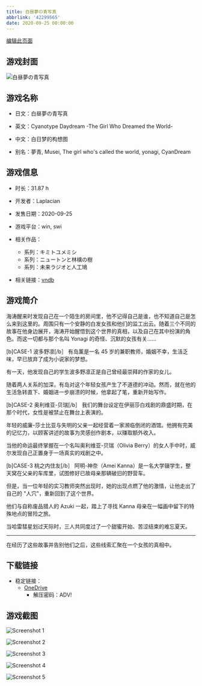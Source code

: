 ```yaml
---
title: 白昼夢の青写真
abbrlink: '42299565'
date: 2020-09-25 00:00:00
---
```

[编辑此页面](https://github.com/ACG-3/ADV3-source/blob/main/source/_posts/games/%E7%99%BD%E6%98%BC%E5%A4%A2%E3%81%AE%E9%9D%92%E5%86%99%E7%9C%9F.md)

## 游戏封面

![白昼夢の青写真](https://pan.timero.xyz/onedrive/img_lib_001/%E7%99%BD%E6%98%BC%E5%A4%A2%E3%81%AE%E9%9D%92%E5%86%99%E7%9C%9F_cover.avif)


## 游戏名称

- 日文：白昼夢の青写真
- 英文：Cyanotype Daydream -The Girl Who Dreamed the World-
- 中文：白日梦的构想图

- 别名：夢青, Musei, The girl who's called the world, yonagi, CyanDream


## 游戏信息

- 时长：31.87 h
- 开发者：Laplacian
- 发售日期：2020-09-25
- 游戏平台：win, swi
- 相关作品：
   - 系列：キミトユメミシ
   - 系列：ニュートンと林檎の樹
   - 系列：未来ラジオと人工鳩

- 相关链接：[vndb](https://vndb.org/v26987)


## 游戏简介

海涛醒来时发现自己在一个陌生的房间里，他不记得自己是谁，也不知道自己是怎么来到这里的。周围只有一个安静的白发女孩和他们的监工出云。随着三个不同的故事在他身边展开，海涛开始醒悟到这个世界的真相，以及自己在其中扮演的角色。而这一切都与那个名叫 Yonagi 的奇怪、沉默的女孩有关......

[b]CASE-1 波多野凛[/b］
有岛薰是一名 45 岁的兼职教师，婚姻不幸，生活乏味，早已放弃了成为小说家的梦想。

有一天，他发现自己的学生波多野凛正是自己曾经最崇拜的作家的女儿。

随着两人关系的加深，有岛对这个年轻女孩产生了不道德的冲动。然而，就在他的生活急转直下、婚姻进一步崩溃的时候，他拿起了笔，重新开始写作。

[b]CASE-2 奥利维亚-贝瑞[/b］
我们的舞台设定在伊丽莎白戏剧的鼎盛时期，在那个时代，女性是被禁止在舞台上表演的。

年轻的威廉-莎士比亚与失明的父亲一起经营着一家濒临倒闭的酒馆。他拥有完美的记忆力，以顾客讲述的故事为灵感创作剧本，以赚取额外收入。

当他的命运最终掌握在一个名叫奥利维亚-贝瑞（Olivia Berry）的女人手中时，威尔发现自己正置身于一场真实的戏剧之中。

[b]CASE-3 桃之内住友[/b］
阿明-神奈（Amei Kanna）是一名大学辍学生，整天窝在父亲的车库里，试图修好已故母亲那辆破旧的野营车。

但是，当一位年轻的实习教师突然出现时，她的出现点燃了他的激情，让他走出了自己的 "人穴"，重新回到了这个世界。

他们与自称废品猎人的 Azuki 一起，踏上了寻找 Kanna 母亲在一幅画中留下的特殊地点的冒险之旅。

当哈雷彗星划过天际时，三人共同度过了一个甜蜜开始、苦涩结束的难忘夏天。

---

在经历了这些故事并告别他们之后，这些线索汇聚在一个女孩的真相中。




## 下载链接

- 稳定链接：
    - [OneDrive](https://pan.timero.xyz/onedrive/adv_lib_001/%E7%99%BD%E6%98%BC%E5%A4%A2%E3%81%AE%E9%9D%92%E5%86%99%E7%9C%9F)
        - 解压密码：ADV!



## 游戏截图


![Screenshot 1](https://pan.timero.xyz/onedrive/img_lib_001/%E7%99%BD%E6%98%BC%E5%A4%A2%E3%81%AE%E9%9D%92%E5%86%99%E7%9C%9F_Screenshot_1.avif)

![Screenshot 2](https://pan.timero.xyz/onedrive/img_lib_001/%E7%99%BD%E6%98%BC%E5%A4%A2%E3%81%AE%E9%9D%92%E5%86%99%E7%9C%9F_Screenshot_2.avif)

![Screenshot 3](https://pan.timero.xyz/onedrive/img_lib_001/%E7%99%BD%E6%98%BC%E5%A4%A2%E3%81%AE%E9%9D%92%E5%86%99%E7%9C%9F_Screenshot_3.avif)

![Screenshot 4](https://pan.timero.xyz/onedrive/img_lib_001/%E7%99%BD%E6%98%BC%E5%A4%A2%E3%81%AE%E9%9D%92%E5%86%99%E7%9C%9F_Screenshot_4.avif)

![Screenshot 5](https://pan.timero.xyz/onedrive/img_lib_001/%E7%99%BD%E6%98%BC%E5%A4%A2%E3%81%AE%E9%9D%92%E5%86%99%E7%9C%9F_Screenshot_5.avif)

